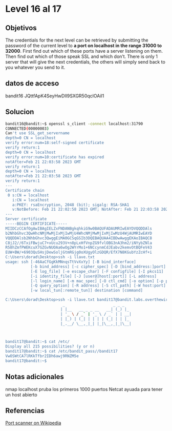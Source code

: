# Level 16 al 17
## Objetivos
The credentials for the next level can be retrieved by submitting the password of the current level to **a port on localhost in the range 31000 to 32000**. First find out which of these ports have a server listening on them. Then find out which of those speak SSL and which don’t. There is only 1 server that will give the next credentials, the others will simply send back to you whatever you send to it.
## datos de acceso
bandit16
JQttfApK4SeyHwDlI9SXGR50qclOAil1
## Solucion
```bash
bandit16@bandit:~$ openssl s_client -connect localhost:31790
CONNECTED(00000003)
Can't use SSL_get_servername
depth=0 CN = localhost
verify error:num=18:self-signed certificate
verify return:1
depth=0 CN = localhost
verify error:num=10:certificate has expired
notAfter=Feb 21 22:03:58 2023 GMT
verify return:1
depth=0 CN = localhost
notAfter=Feb 21 22:03:58 2023 GMT
verify return:1
---
Certificate chain
 0 s:CN = localhost
   i:CN = localhost
   a:PKEY: rsaEncryption, 2048 (bit); sigalg: RSA-SHA1
   v:NotBefore: Feb 21 22:02:58 2023 GMT; NotAfter: Feb 21 22:03:58 2023 GMT
---
Server certificate
-----BEGIN CERTIFICATE-----
MIIDCzCCAfOgAwIBAgIELZxFNDANBgkqhkiG9w0BAQUFADAUMRIwEAYDVQQDDAls
b2NhbGhvc3QwHhcNMjMwMjIxMjIwMjU4WhcNMjMwMjIxMjIwMzU4WjAUMRIwEAYD
VQQDDAlsb2NhbGhvc3QwggEiMA0GCSqGSIb3DQEBAQUAA4IBDwAwggEKAoIBAQC8
C8jJ2//6TxiFBwjuC7+xUcu293V+n8pLxHfVnpZG9fvlOBG3nA3hm2/iNYybZNla
R58hZmfPWEKcuX7GZGvNUOAa6wOg2WYrMo1+6NCcynmCdJEabv2kemvOtBQFeV43
EUW+BW/+6903QuSHsjDewSoljGtmRGjg0oXUgyOlzGDQR/EfX7N8KGubYzZcHf+i
C:\Users\dorad\Desktop>ssh -i llave.txt
usage: ssh [-46AaCfGgKkMNnqsTtVvXxYy] [-B bind_interface]
           [-b bind_address] [-c cipher_spec] [-D [bind_address:]port]
           [-E log_file] [-e escape_char] [-F configfile] [-I pkcs11]
           [-i identity_file] [-J [user@]host[:port]] [-L address]
           [-l login_name] [-m mac_spec] [-O ctl_cmd] [-o option] [-p port]
           [-Q query_option] [-R address] [-S ctl_path] [-W host:port]
           [-w local_tun[:remote_tun]] destination [command]

C:\Users\dorad\Desktop>ssh -i llave.txt bandit17@bandit.labs.overthewire.org -p2220
                         _                     _ _ _
                        | |__   __ _ _ __   __| (_) |_
                        | '_ \ / _` | '_ \ / _` | | __|
                        | |_) | (_| | | | | (_| | | |_
                        |_.__/ \__,_|_| |_|\__,_|_|\__|



bandit17@bandit:~$ cat /etc/
Display all 215 possibilities? (y or n)
bandit17@bandit:~$ cat /etc/bandit_pass//bandit17
VwOSWtCA7lRKkTfbr2IDh6awj9RNZM5e
bandit17@bandit:~$

```
## Notas adicionales
nmap localhost pruba los primeros 1000 puertos
Netcat ayuada para tener un host abierto
## Referencias

[Port scanner on Wikipedia](https://en.wikipedia.org/wiki/Port_scanner)
